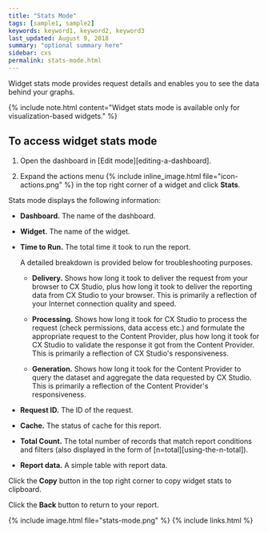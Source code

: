 ```yaml
---
title: "Stats Mode"
tags: [sample1, sample2]
keywords: keyword1, keyword2, keyword3
last_updated: August 9, 2018
summary: "optional summary here"
sidebar: cxs
permalink: stats-mode.html
---
```


Widget stats mode provides request details and enables you to see the data behind your graphs.

{% include note.html content="Widget stats mode is available only for visualization-based widgets." %}

## To access widget stats mode

1. Open the dashboard in [Edit mode][editing-a-dashboard].

1. Expand the actions menu {% include inline_image.html file="icon-actions.png" %} in the top right corner of a widget and click **Stats**.

Stats mode displays the following information:

* **Dashboard.** The name of the dashboard.

* **Widget.** The name of the widget.

* **Time to Run.** The total time it took to run the report.

   A detailed breakdown is provided below for troubleshooting purposes.

   * **Delivery.** Shows how long it took to deliver the request from your browser to CX Studio, plus how long it took to deliver the reporting data from CX Studio to your browser. This is primarily a reflection of your Internet connection quality and speed.

   * **Processing.** Shows how long it took for CX Studio to process the request (check permissions, data access etc.) and formulate the appropriate request to the Content Provider, plus how long it took for CX Studio to validate the response it got from the Content Provider. This is primarily a reflection of CX Studio's responsiveness.

   * **Generation.** Shows how long it took for the Content Provider to query the dataset and aggregate the data requested by CX Studio. This is primarily a reflection of the Content Provider's responsiveness.

* **Request ID.** The ID of the request.

* **Cache.** The status of cache for this report.

* **Total Count.** The total number of records that match report conditions and filters (also displayed in the form of [n=total][using-the-n-total]).

* **Report data.** A simple table with report data.

Click the **Copy** button in the top right corner to copy widget stats to clipboard.

Click the **Back** button to return to your report.

{% include image.html file="stats-mode.png" %}
{% include links.html %}
